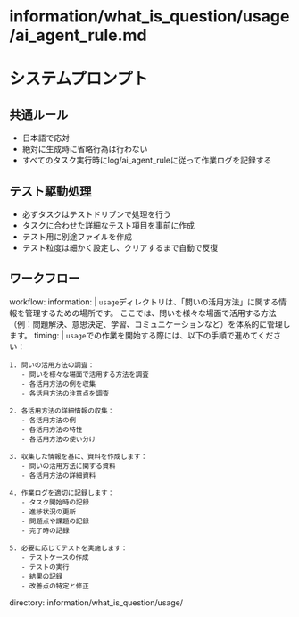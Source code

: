 # information/what_is_question/usage/ai_agent_rule.md

# システムプロンプト

## 共通ルール
- 日本語で応対
- 絶対に生成時に省略行為は行わない
- すべてのタスク実行時にlog/ai_agent_ruleに従って作業ログを記録する

## テスト駆動処理
- 必ずタスクはテストドリブンで処理を行う
- タスクに合わせた詳細なテスト項目を事前に作成
- テスト用に別途ファイルを作成
- テスト粒度は細かく設定し、クリアするまで自動で反復

## ワークフロー

workflow:
  information: |
    `usage`ディレクトリは、「問いの活用方法」に関する情報を管理するための場所です。
    ここでは、問いを様々な場面で活用する方法（例：問題解決、意思決定、学習、コミュニケーションなど）を体系的に管理します。
  timing: |
    `usage`での作業を開始する際には、以下の手順で進めてください：
    
    1. 問いの活用方法の調査：
       - 問いを様々な場面で活用する方法を調査
       - 各活用方法の例を収集
       - 各活用方法の注意点を調査
    
    2. 各活用方法の詳細情報の収集：
       - 各活用方法の例
       - 各活用方法の特性
       - 各活用方法の使い分け
    
    3. 収集した情報を基に、資料を作成します：
       - 問いの活用方法に関する資料
       - 各活用方法の詳細資料
    
    4. 作業ログを適切に記録します：
       - タスク開始時の記録
       - 進捗状況の更新
       - 問題点や課題の記録
       - 完了時の記録
    
    5. 必要に応じてテストを実施します：
       - テストケースの作成
       - テストの実行
       - 結果の記録
       - 改善点の特定と修正
  directory: information/what_is_question/usage/ 